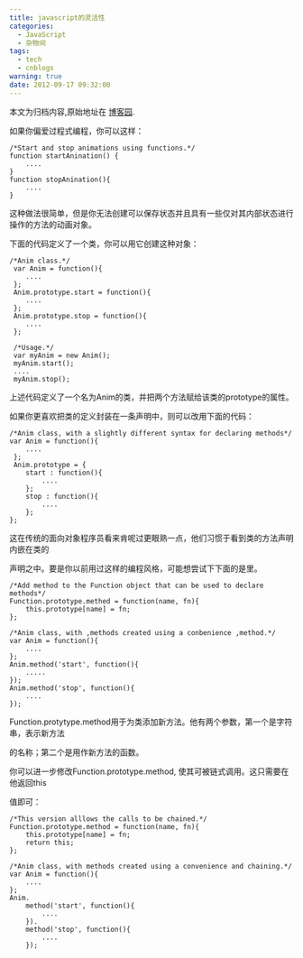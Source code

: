 ```yaml
---
title: javascript的灵活性
categories:
  - JavaScript
  - 杂物间
tags:
  - tech
  - cnblogs
warning: true
date: 2012-09-17 09:32:00
---
```


<div class="history-article">本文为归档内容,原始地址在 <a href="http://www.cnblogs.com/hustskyking/archive/2012/09/17/3049803.html" target="_blank">博客园</a>.</div>


<p>如果你偏爱过程式编程，你可以这样：</p>

```
/*Start and stop animations using functions.*/
function startAnination() {
    ....
}
function stopAnination(){
    ....
}

```

<p>这种做法很简单，但是你无法创建可以保存状态并且具有一些仅对其内部状态进行操作的方法的动画对象。</p>
<p>下面的代码定义了一个类，你可以用它创建这种对象：</p>

```
/*Anim class.*/
 var Anim = function(){
    ....
 };
 Anim.prototype.start = function(){
    ....
 };
 Anim.prototype.stop = function(){
    ....
 };

 /*Usage.*/
 var myAnim = new Anim();
 myAnim.start();
 ....
 myAnim.stop();

```

<p>上述代码定义了一个名为Anim的类，并把两个方法赋给该类的prototype的属性。</p>
<p>如果你更喜欢把类的定义封装在一条声明中，则可以改用下面的代码：</p>

```
/*Anim class, with a slightly different syntax for declaring methods*/
var Anim = function(){
    ....
 };
 Anim.prototype = {
    start : function(){
        ....
    };
    stop : function(){
        ....
    };
};

```

<p>这在传统的面向对象程序员看来肯呢过更眼熟一点，他们习惯于看到类的方法声明内嵌在类的</p>
<p>声明之中。要是你以前用过这样的编程风格，可能想尝试下下面的是里。</p>

```
/*Add method to the Function object that can be used to declare methods*/
Function.prototype.methed = function(name, fn){
    this.prototype[name] = fn;
};

/*Anim class, with ,methods created using a conbenience ,method.*/
var Anim = function(){
    ....
};
Anim.method('start', function(){
    .....
});
Anim.method('stop', function(){
    ....
});

```

<p>Function.protytype.method用于为类添加新方法。他有两个参数，第一个是字符串，表示新方法</p>
<p>的名称；第二个是用作新方法的函数。</p>


<p>你可以进一步修改Function.prototype.method, 使其可被链式调用。这只需要在他返回this</p>
<p>值即可：</p>

```
/*This version alllows the calls to be chained.*/
Function.prototype.method = function(name, fn){
    this.prototype[name] = fn;
    return this;
};

/*Anim class, with methods created using a convenience and chaining.*/
var Anim = function(){
    ....
};
Anim.
    method('start', function(){
        ....
    }).
    method('stop', function(){
        ....
    });

```



<p>
              </p>